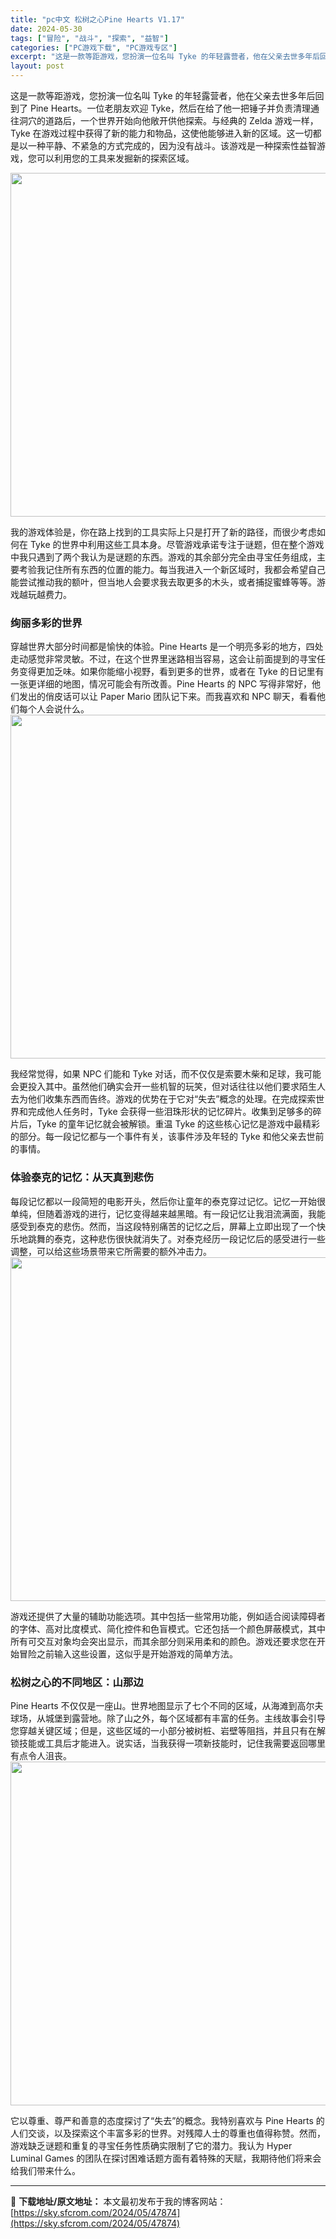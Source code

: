 ```yaml
---
title: "pc中文 松树之心Pine Hearts V1.17"
date: 2024-05-30
tags: ["冒险", "战斗", "探索", "益智"]
categories: ["PC游戏下载", "PC游戏专区"]
excerpt: "这是一款等距游戏，您扮演一位名叫 Tyke 的年轻露营者，他在父亲去世多年后回到了 Pine Hearts。一位老朋友欢迎 Tyke，然后在给了他一把锤子并负责清理通往洞穴的道路后，一个世界开始向他敞开供他探索。与经典的 Zelda 游戏一样，Tyke 在游戏过程中获得了新的能力和物品，这使他能够进&hellip;"
layout: post
---
```


这是一款等距游戏，您扮演一位名叫 Tyke 的年轻露营者，他在父亲去世多年后回到了 Pine Hearts。一位老朋友欢迎 Tyke，然后在给了他一把锤子并负责清理通往洞穴的道路后，一个世界开始向他敞开供他探索。与经典的 Zelda 游戏一样，Tyke 在游戏过程中获得了新的能力和物品，这使他能够进入新的区域。这一切都是以一种平静、不紧急的方式完成的，因为没有战斗。该游戏是一种探索性益智游戏，您可以利用您的工具来发掘新的探索区域。

<img class="aligncenter size-full wp-image-47878" src="https://sky.sfcrom.com/wp-content/uploads/2024/05/2024053011065491.jpg" alt="" width="1000" height="550" />

<span>我的游戏体验是，你在路上找到的工具实际上只是打开了新的路径，而很少考虑如何在 Tyke 的世界中利用这些工具本身。尽管游戏承诺专注于谜题，但在整个游戏中我只遇到了两个我认为是谜题的东西。游戏的其余部分完全由寻宝任务组成，主要考验我记住所有东西的位置的能力。每当我进入一个新区域时，我都会希望自己能尝试推动我的额叶，但当地人会要求我去取更多的木头，或者捕捉蜜蜂等等。游戏越玩越费力。</span>
<h3><span>绚丽多彩的世界</span></h3>
<span>穿越世界大部分时间都是愉快的体验。Pine Hearts 是一个明亮多彩的地方，四处走动感觉非常灵敏。不过，在这个世界里迷路相当容易，这会让前面提到的寻宝任务变得更加乏味。如果你能缩小视野，看到更多的世界，或者在 Tyke 的日记里有一张更详细的地图，情况可能会有所改善。Pine Hearts 的 NPC 写得非常好，他们发出的俏皮话可以让 Paper Mario 团队记下来。而我喜欢和 NPC 聊天，看看他们每个人会说什么。</span>

<img class="aligncenter size-full wp-image-47877" src="https://sky.sfcrom.com/wp-content/uploads/2024/05/2024053011065452.jpg" alt="" width="1000" height="550" />

<span>我经常觉得，如果 NPC 们能和 Tyke 对话，而不仅仅是索要木柴和足球，我可能会更投入其中。虽然他们确实会开一些机智的玩笑，但对话往往以他们要求陌生人去为他们收集东西而告终。游戏的优势在于它对“失去”概念的处理。在完成探索世界和完成他人任务时，Tyke 会获得一些泪珠形状的记忆碎片。收集到足够多的碎片后，Tyke 的童年记忆就会被解锁。重温 Tyke 的这些核心记忆是游戏中最精彩的部分。每一段记忆都与一个事件有关，该事件涉及年轻的 Tyke 和他父亲去世前的事情。</span>
<h3><span>体验泰克的记忆：从天真到悲伤</span></h3>
<span>每段记忆都以一段简短的电影开头，然后你让童年的泰克穿过记忆。记忆一开始很单纯，但随着游戏的进行，记忆变得越来越黑暗。有一段记忆让我泪流满面，我能感受到泰克的悲伤。然而，当这段特别痛苦的记忆之后，屏幕上立即出现了一个快乐地跳舞的泰克，这种悲伤很快就消失了。对泰克经历一段记忆后的感受进行一些调整，可以给这些场景带来它所需要的额外冲击力。</span>

<img class="aligncenter size-full wp-image-47876" src="https://sky.sfcrom.com/wp-content/uploads/2024/05/202405301106538.jpg" alt="" width="1000" height="550" />

<span>游戏还提供了大量的辅助功能选项。其中包括一些常用功能，例如适合阅读障碍者的字体、高对比度模式、简化控件和色盲模式。它还包括一个颜色屏蔽模式，其中所有可交互对象均会突出显示，而其余部分则采用柔和的颜色。游戏还要求您在开始冒险之前输入这些设置，这似乎是开始游戏的简单方法。</span>
<h3><span>松树之心的不同地区：山那边</span></h3>
<span>Pine Hearts 不仅仅是一座山。世界地图显示了七个不同的区域，从海滩到高尔夫球场，从城堡到露营地。除了山之外，每个区域都有丰富的任务。主线故事会引导您穿越关键区域；但是，这些区域的一小部分被树桩、岩壁等阻挡，并且只有在解锁技能或工具后才能进入。说实话，当我获得一项新技能时，记住我需要返回哪里有点令人沮丧。</span>

<img class="aligncenter size-full wp-image-47875" src="https://sky.sfcrom.com/wp-content/uploads/2024/05/2024053011065226.jpg" alt="" width="1000" height="550" />

它以尊重、尊严和善意的态度探讨了“失去”的概念。我特别喜欢与 Pine Hearts 的人们交谈，以及探索这个丰富多彩的世界。对残障人士的尊重也值得称赞。然而，游戏缺乏谜题和重复的寻宝任务性质确实限制了它的潜力。我认为 Hyper Luminal Games 的团队在探讨困难话题方面有着特殊的天赋，我期待他们将来会给我们带来什么。

---
📖 **下载地址/原文地址：** 本文最初发布于我的博客网站：[https://sky.sfcrom.com/2024/05/47874](https://sky.sfcrom.com/2024/05/47874)
